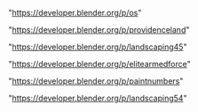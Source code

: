 "https://developer.blender.org/p/os"

"https://developer.blender.org/p/providenceland"

"https://developer.blender.org/p/landscaping45"

"https://developer.blender.org/p/elitearmedforce"

"https://developer.blender.org/p/paintnumbers"

"https://developer.blender.org/p/landscaping54"

 
